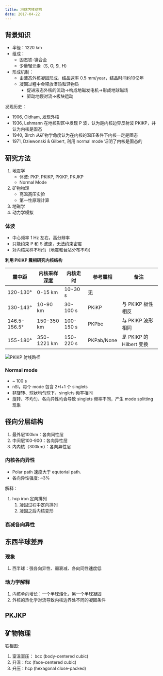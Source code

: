 ```yaml
---
title: 地球内核结构
date: 2017-04-22
---
```


## 背景知识

-   半径：1220 km
-   组成：
    -   固态铁-镍合金
    -   少量轻元素（S, O, Si, H）
-   形成机制：
    -   由液态外核凝固形成，结晶速率 0.5 mm/year，结晶时间约10亿年
    -   凝固过程中会释放潜热和轻物质
        -   促进液态外核的流动->构成地磁发电机->形成地球磁场
        -   驱动地幔对流->板块运动

发现历史：

-   1906, Oldham, 发现外核
-   1936, Lehmann 在地核影区中发现 P 波，认为是内核边界反射波 PKiKP，并认为内核是固态
-   1940, Birch 从矿物学角度认为在内核的温压条件下内核一定是固态
-   1971, Dziewonski & Gilbert, 利用 normal mode 证明了内核是固态的

## 研究方法

1.  地震学
    -   体波: PKP, PKIKP, PKiKP, PKJKP
    -   Normal Mode
2.  矿物物理
    -   高温高压实验
    -   第一性原理计算
3.  地磁学
4.  动力学模拟

### 体波

-   中心频率 1 Hz 左右，高分辨率
-   只能约束 P 和 S 波速，无法约束密度
-   对内核采样不均匀（地震和台站分布不均）

**利用 PKIKP 震相研究内核结构**

震中距    | 内核采样深度 | 内核走时  | 参考震相  | 备注
---------|------------|----------|---------|---
120-130° | 0-15 km    | 10-30 s  | 无      |
130-143° | 10-90 km   | 30-100 s | PKiKP   | 与 PKIKP 极性相反
146.5-156.5° | 150-350 km | 100-150 s | PKPbc | 与 PKIKP 波形相同
155-180° | 350-1221 km  | 150-220 s  | PKPab/None | 是 PKIKP 的 Hilbert 变换  

![PKIKP 射线路径](/Seismology/images/PKIKP-raypath.png)

### Normal mode

-   ~ 100 s
-   nSl，每个 mode 包含 2*l+1 个 singlets
-   非旋转、球状均匀球下，singlets 频率相同
-   旋转、不均匀、各向异性均会导致 singlets 频率不同，产生 mode splitting 现象

## 径向分层结构

1. 最外层100km：各向同性层
2. 中间层100-900：各向异性层
2. 内内核（300km）：各向异性层

### 内核各向异性

- Polar path 速度大于 equtorial path.
- 各向异性强度: ~3%

解释：

1.  hcp iron 定向排列
    1. 凝固过程中定向排列
    2. 凝固之后内核变形

### 衰减各向异性

## 东西半球差异

### 现象

1. 西半球：强各向异性、弱衰减、各向同性速度低

### 动力学解释

1. 内核单向增长：一个半球熔化，另一个半球凝固
2. 外核的热化学对流导致内核边界处不同的凝固条件

## PKJKP

## 矿物物理

铁相图:

1.  室温室压： bcc (body-centered cubic)
2.  升温：fcc (face-centered cubic)
3.  升压：hcp (hexagonal close-packed)

